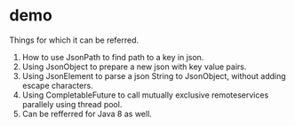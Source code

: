 # demo
Things for which it can be referred.
1) How to use JsonPath to find path to a key in json.
2) Using JsonObject to prepare a new json with key value pairs.
3) Using JsonElement to parse a json String to JsonObject, without adding escape characters.
4) Using CompletableFuture to call mutually exclusive remoteservices parallely using thread pool.
5) Can be refferred for Java 8 as well.
